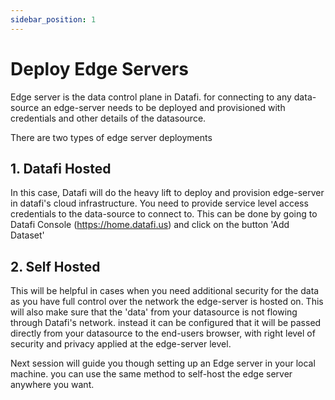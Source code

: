 ```yaml
---
sidebar_position: 1
---
```


# Deploy Edge Servers

Edge server is the data control plane in Datafi. for connecting to any data-source an edge-server needs to be deployed and provisioned with credentials and other details of the datasource.

There are two types of edge server deployments

## 1. Datafi Hosted

In this case, Datafi will do the heavy lift to deploy and provision edge-server in datafi's cloud infrastructure. You need to provide service level access credentials to the data-source to connect to. This can be done by going to Datafi Console (https://home.datafi.us) and click on the button 'Add Dataset'

## 2. Self Hosted

This will be helpful in cases when you need additional security for the data as you have full control over the network the edge-server is hosted on. This will also make sure that the 'data' from your datasource is not flowing through Datafi's network. instead it can be configured that it will be passed directly from your datasource to the end-users browser, with right level of security and privacy applied at the edge-server level.

Next session will guide you though setting up an Edge server in your local machine. you can use the same method to self-host the edge server anywhere you want.
